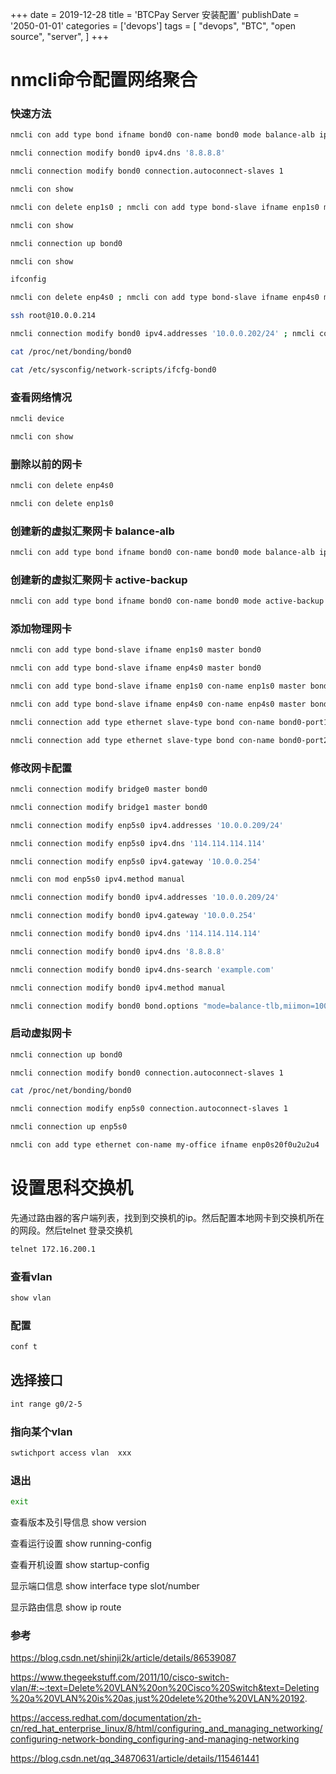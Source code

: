 +++
date = 2019-12-28
title = 'BTCPay Server 安装配置'
publishDate = '2050-01-01'
categories = ['devops']
tags = [
    "devops",
    "BTC",
    "open source",
    "server",
]
+++

# nmcli命令配置网络聚合

### **快速方法**

```bash
nmcli con add type bond ifname bond0 con-name bond0 mode balance-alb ipv4.addresses 10.0.0.214/24 ipv4.gateway 10.0.0.254 ipv4.method manual ipv6.method ignore

nmcli connection modify bond0 ipv4.dns '8.8.8.8'

nmcli connection modify bond0 connection.autoconnect-slaves 1

nmcli con show

nmcli con delete enp1s0 ; nmcli con add type bond-slave ifname enp1s0 master bond0

nmcli con show

nmcli connection up bond0

nmcli con show

ifconfig

nmcli con delete enp4s0 ; nmcli con add type bond-slave ifname enp4s0 master bond0; nmcli connection up bond0

ssh root@10.0.0.214

nmcli connection modify bond0 ipv4.addresses '10.0.0.202/24' ; nmcli connection up bond0

cat /proc/net/bonding/bond0

cat /etc/sysconfig/network-scripts/ifcfg-bond0
```

### **查看网络情况**

```bash
nmcli device

nmcli con show
```

### **删除以前的网卡**

```bash
nmcli con delete enp4s0

nmcli con delete enp1s0
```

### **创建新的虚拟汇聚网卡 balance-alb**

```bash
nmcli con add type bond ifname bond0 con-name bond0 mode balance-alb ipv4.addresses 10.0.0.214/24 ipv4.gateway 10.0.0.254 ipv4.method manual ipv6.method ignore
```

### **创建新的虚拟汇聚网卡 active-backup**

```bash
nmcli con add type bond ifname bond0 con-name bond0 mode active-backup ip4 10.0.0.222/24
```

### **添加物理网卡**

```bash
nmcli con add type bond-slave ifname enp1s0 master bond0

nmcli con add type bond-slave ifname enp4s0 master bond0

nmcli con add type bond-slave ifname enp1s0 con-name enp1s0 master bond0

nmcli con add type bond-slave ifname enp4s0 con-name enp4s0 master bond0

nmcli connection add type ethernet slave-type bond con-name bond0-port1 ifname enp7s0 master bond0

nmcli connection add type ethernet slave-type bond con-name bond0-port2 ifname enp8s0 master bond0
```

### **修改网卡配置**

```bash
nmcli connection modify bridge0 master bond0

nmcli connection modify bridge1 master bond0

nmcli connection modify enp5s0 ipv4.addresses '10.0.0.209/24'

nmcli connection modify enp5s0 ipv4.dns '114.114.114.114'

nmcli connection modify enp5s0 ipv4.gateway '10.0.0.254'

nmcli con mod enp5s0 ipv4.method manual

nmcli connection modify bond0 ipv4.addresses '10.0.0.209/24'

nmcli connection modify bond0 ipv4.gateway '10.0.0.254'

nmcli connection modify bond0 ipv4.dns '114.114.114.114'

nmcli connection modify bond0 ipv4.dns '8.8.8.8'

nmcli connection modify bond0 ipv4.dns-search 'example.com'

nmcli connection modify bond0 ipv4.method manual

nmcli connection modify bond0 bond.options "mode=balance-tlb,miimon=1000"
```

### **启动虚拟网卡**

```bash
nmcli connection up bond0

nmcli connection modify bond0 connection.autoconnect-slaves 1

cat /proc/net/bonding/bond0

nmcli connection modify enp5s0 connection.autoconnect-slaves 1

nmcli connection up enp5s0

nmcli con add type ethernet con-name my-office ifname enp0s20f0u2u2u4
```

# **设置思科交换机**

先通过路由器的客户端列表，找到到交换机的ip。然后配置本地网卡到交换机所在的网段。然后telnet 登录交换机

```bash
telnet 172.16.200.1
```

### **查看vlan**

```bash
show vlan
```

### **配置**

```bash
conf t
```

## **选择接口**

```bash
int range g0/2-5
```

### **指向某个vlan**

```bash
swtichport access vlan  xxx
```

### **退出**

```bash
exit
```

查看版本及引导信息 show version

查看运行设置 show running-config

查看开机设置 show startup-config

显示端口信息 show interface type slot/number

显示路由信息 show ip route

### **参考**

https://blog.csdn.net/shinji2k/article/details/86539087

https://www.thegeekstuff.com/2011/10/cisco-switch-vlan/#:~:text=Delete%20VLAN%20on%20Cisco%20Switch&text=Deleting%20a%20VLAN%20is%20as,just%20delete%20the%20VLAN%20192.

https://access.redhat.com/documentation/zh-cn/red_hat_enterprise_linux/8/html/configuring_and_managing_networking/configuring-network-bonding_configuring-and-managing-networking

https://blog.csdn.net/qq_34870631/article/details/115461441